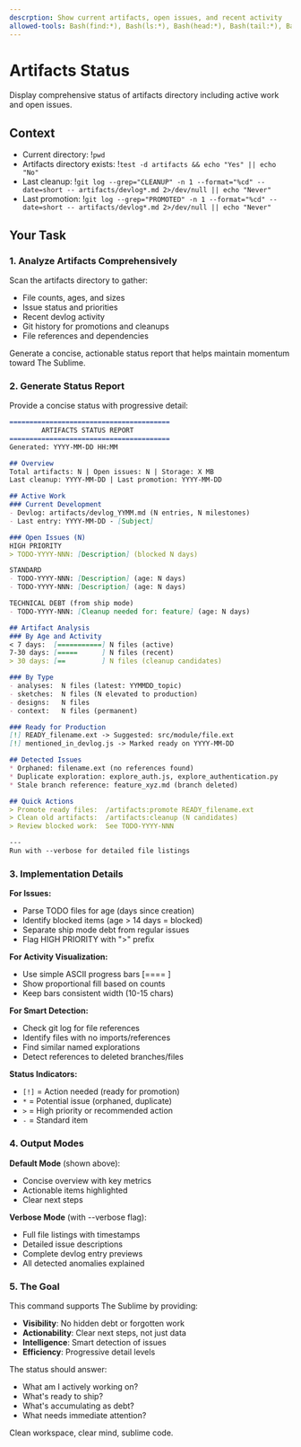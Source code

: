 ```yaml
---
descrption: Show current artifacts, open issues, and recent activity
allowed-tools: Bash(find:*), Bash(ls:*), Bash(head:*), Bash(tail:*), Bash(wc:*), Bash(git:*)
---
```


# Artifacts Status

Display comprehensive status of artifacts directory including active work and open issues.

## Context
- Current directory: !`pwd`
- Artifacts directory exists: !`test -d artifacts && echo "Yes" || echo "No"`
- Last cleanup: !`git log --grep="CLEANUP" -n 1 --format="%cd" --date=short -- artifacts/devlog*.md 2>/dev/null || echo "Never"`
- Last promotion: !`git log --grep="PROMOTED" -n 1 --format="%cd" --date=short -- artifacts/devlog*.md 2>/dev/null || echo "Never"`

## Your Task

### 1. **Analyze Artifacts Comprehensively**

Scan the artifacts directory to gather:
- File counts, ages, and sizes
- Issue status and priorities
- Recent devlog activity
- Git history for promotions and cleanups
- File references and dependencies

Generate a concise, actionable status report that helps maintain momentum toward The Sublime.

### 2. **Generate Status Report**

Provide a concise status with progressive detail:

```markdown
========================================
        ARTIFACTS STATUS REPORT
========================================
Generated: YYYY-MM-DD HH:MM

## Overview
Total artifacts: N | Open issues: N | Storage: X MB
Last cleanup: YYYY-MM-DD | Last promotion: YYYY-MM-DD

## Active Work
### Current Development
- Devlog: artifacts/devlog_YYMM.md (N entries, N milestones)
- Last entry: YYYY-MM-DD - [Subject]

### Open Issues (N)
HIGH PRIORITY
> TODO-YYYY-NNN: [Description] (blocked N days)

STANDARD
- TODO-YYYY-NNN: [Description] (age: N days)
- TODO-YYYY-NNN: [Description] (age: N days)

TECHNICAL DEBT (from ship mode)
- TODO-YYYY-NNN: [Cleanup needed for: feature] (age: N days)

## Artifact Analysis
### By Age and Activity
< 7 days:  [===========] N files (active)
7-30 days: [=====      ] N files (recent)
> 30 days: [==         ] N files (cleanup candidates)

### By Type
- analyses:  N files (latest: YYMMDD_topic)
- sketches:  N files (N elevated to production)
- designs:   N files
- context:   N files (permanent)

### Ready for Production
[!] READY_filename.ext -> Suggested: src/module/file.ext
[!] mentioned_in_devlog.js -> Marked ready on YYYY-MM-DD

## Detected Issues
* Orphaned: filename.ext (no references found)
* Duplicate exploration: explore_auth.js, explore_authentication.py
* Stale branch reference: feature_xyz.md (branch deleted)

## Quick Actions
> Promote ready files:  /artifacts:promote READY_filename.ext
> Clean old artifacts:  /artifacts:cleanup (N candidates)
> Review blocked work:  See TODO-YYYY-NNN

---
Run with --verbose for detailed file listings
```

### 3. **Implementation Details**

**For Issues:**
- Parse TODO files for age (days since creation)
- Identify blocked items (age > 14 days = blocked)
- Separate ship mode debt from regular issues
- Flag HIGH PRIORITY with ">" prefix

**For Activity Visualization:**
- Use simple ASCII progress bars [====    ]
- Show proportional fill based on counts
- Keep bars consistent width (10-15 chars)

**For Smart Detection:**
- Check git log for file references
- Identify files with no imports/references
- Find similar named explorations
- Detect references to deleted branches/files

**Status Indicators:**
- `[!]` = Action needed (ready for promotion)
- `*` = Potential issue (orphaned, duplicate)
- `>` = High priority or recommended action
- `-` = Standard item

### 4. **Output Modes**

**Default Mode** (shown above):
- Concise overview with key metrics
- Actionable items highlighted
- Clear next steps

**Verbose Mode** (with --verbose flag):
- Full file listings with timestamps
- Detailed issue descriptions
- Complete devlog entry previews
- All detected anomalies explained

### 5. **The Goal**

This command supports The Sublime by providing:
- **Visibility**: No hidden debt or forgotten work
- **Actionability**: Clear next steps, not just data
- **Intelligence**: Smart detection of issues
- **Efficiency**: Progressive detail levels

The status should answer:
- What am I actively working on?
- What's ready to ship?
- What's accumulating as debt?
- What needs immediate attention?

Clean workspace, clear mind, sublime code.
